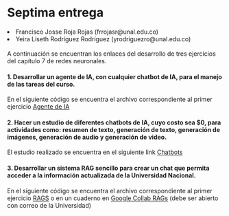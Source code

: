 # Septima entrega
<li>Francisco Josse Roja Rojas (frrojasr@unal.edu.co)</li>
<li>Yeira Liseth Rodríguez Rodríguez (yrodriguezro@unal.edu.co)</li>
<br>
A continuación se encuentran los enlaces del desarrollo de tres ejercicios del capítulo 7 de redes neuronales.
<br>

#### 1. Desarrollar un agente de IA, con cualquier chatbot de IA, para el manejo de las tareas del curso.
En el siguiente código se encuentra el archivo correspondiente al primer ejercicio [Agente de IA](AgenteIA.md) 
<br>
#### 2. Hacer un estudio de diferentes chatbots de IA, cuyo costo sea $0, para actividades como: resumen de texto, generación de texto, generación de imágenes, generación de audio y generación de video.
El estudio realizado se encuentra en el siguiente link [Chatbots](Chatbots.md)
<br>

#### 3. Desarrollar un sistema RAG sencillo para crear un chat que permita acceder a la información actualizada de la Universidad Nacional.
En el siguiente código se encuentra el archivo correspondiente al primer ejercicio [RAGS](RAGs_UniversidadNacional.ipynb) o en un cuaderno en [Google Collab RAGs](https://colab.research.google.com/drive/1RU3ZIFlB_345PA6cqMVtHg3x-erTlEy8?usp=sharing) (debe ser abierto con correo de la Universidad)
<br>
